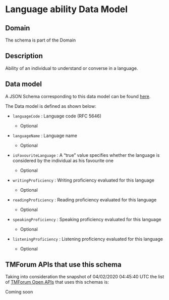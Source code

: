 # Language ability Data Model

## Domain

The  schema is part of the  Domain

## Description

Ability of an individual to understand or converse in a language.

## Data model

A JSON Schema corresponding to this data model can be found
[here](https://github.com/tmforum-rand/schemas/blob/candidates/EngagedParty/LanguageAbility.schema.json).

The Data model is defined as shown below:
- `languageCode` : Language code (RFC 5646)

  - Optional

- `languageName` : Language name

  - Optional

- `isFavouriteLanguage` : A “true” value specifies whether the language is considered by the individual as his favourite one

  - Optional

- `writingProficiency` : Writing proficiency evaluated for this language

  - Optional

- `readingProficiency` : Reading proficiency evaluated for this language

  - Optional

- `speakingProficiency` : Speaking proficiency evaluated for this language

  - Optional

- `listeningProficiency` : Listening proficiency evaluated for this language

  - Optional





## TMForum APIs that use this schema

Taking into consideration the snapshot of 04/02/2020 04:45:40 UTC the list of [TMForum Open APIs](https://www.tmforum.org/open-apis/) that uses this schemas is:

Coming soon